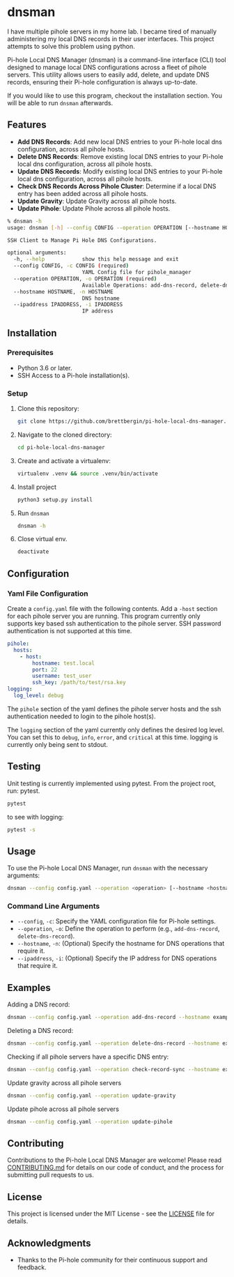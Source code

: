 # dnsman

I have multiple pihole servers in my home lab. I became tired of manually administering my local DNS records in their user interfaces. This project attempts to solve this problem using python.

Pi-hole Local DNS Manager (dnsman) is a command-line interface (CLI) tool designed to manage local DNS configurations across a fleet of pihole servers. This utility allows users to easily add, delete, and update DNS records, ensuring their Pi-hole configuration is always up-to-date.

If you would like to use this program, checkout the installation section. You will be able to run `dnsman` afterwards.

## Features
- **Add DNS Records**: Add new local DNS entries to your Pi-hole local dns configuration, across all pihole hosts.
- **Delete DNS Records**: Remove existing local DNS entries to your Pi-hole local dns configuration, across all pihole hosts.
- **Update DNS Records**: Modify existing local DNS entries to your Pi-hole local dns configuration, across all pihole hosts.
- **Check DNS Records Across Pihole Cluster**: Determine if a local DNS entry has been added across all pihole hosts.
- **Update Gravity**: Update Gravity across all pihole hosts.
- **Update Pihole**: Update Pihole across all pihole hosts.

```bash
% dnsman -h
usage: dnsman [-h] --config CONFIG --operation OPERATION [--hostname HOSTNAME] [--ipaddress IPADDRESS]

SSH Client to Manage Pi Hole DNS Configurations.

optional arguments:
  -h, --help            show this help message and exit
  --config CONFIG, -c CONFIG (required)
                        YAML Config file for pihole_manager
  --operation OPERATION, -o OPERATION (required)
                        Available Operations: add-dns-record, delete-dns-record, update-pihole, update-gravity, check-record-sync
  --hostname HOSTNAME, -n HOSTNAME
                        DNS hostname
  --ipaddress IPADDRESS, -i IPADDRESS
                        IP address
```
## Installation

### Prerequisites

- Python 3.6 or later.
- SSH Access to a Pi-hole installation(s).

### Setup

1. Clone this repository:
   ```bash
   git clone https://github.com/brettbergin/pi-hole-local-dns-manager.git
   ```
2. Navigate to the cloned directory:
   ```bash
   cd pi-hole-local-dns-manager
   ```
3. Create and activate a virtualenv:
   ```bash
   virtualenv .venv && source .venv/bin/activate
   ```
4. Install project
   ```bash
   python3 setup.py install
   ```
5. Run `dnsman`
   ``` bash
   dnsman -h
   ```
6. Close virtual env.
   ```bash
   deactivate
   ```

## Configuration

### Yaml File Configuration
Create a `config.yaml` file with the following contents. Add a `-host` section for each pihole server you are running. This program currently only supports key based ssh authentication to the pihole server. SSH password authentication is not supported at this time.
```yaml
pihole:
  hosts:
    - host:
        hostname: test.local
        port: 22
        username: test_user
        ssh_key: /path/to/test/rsa.key
logging:
  log_level: debug
```

The `pihole` section of the yaml defines the pihole server hosts and the ssh authentication needed to login to the pihole host(s).

The `logging` section of the yaml currently only defines the desired log level. You can set this to `debug`, `info`, `error`, and `critical` at this time. logging is currently only being sent to stdout.

## Testing
Unit testing is currently implemented using pytest. From the project root, run: pytest.
```bash
pytest
```
to see with logging:
```bash
pytest -s
```

## Usage
To use the Pi-hole Local DNS Manager, run `dnsman` with the necessary arguments:

```bash
dnsman --config config.yaml --operation <operation> [--hostname <hostname>] [--ipaddress <ip_address>]
```

### Command Line Arguments

- `--config`, `-c`: Specify the YAML configuration file for Pi-hole settings.
- `--operation`, `-o`: Define the operation to perform (e.g., `add-dns-record`, `delete-dns-record`).
- `--hostname`, `-n`: (Optional) Specify the hostname for DNS operations that require it.
- `--ipaddress`, `-i`: (Optional) Specify the IP address for DNS operations that require it.

## Examples

Adding a DNS record:

```bash
dnsman --config config.yaml --operation add-dns-record --hostname example.com --ipaddress 192.168.1.100
```
Deleting a DNS record:

```bash
dnsman --config config.yaml --operation delete-dns-record --hostname example.com --ipaddress 192.168.1.100
```
Checking if all pihole servers have a specific DNS entry:
```bash
dnsman --config config.yaml --operation check-record-sync --hostname example.com --ipaddress 192.168.1.100
```
Update gravity across all pihole servers
```bash
dnsman --config config.yaml --operation update-gravity
```
Update pihole across all pihole servers
```bash
dnsman --config config.yaml --operation update-pihole
```

## Contributing

Contributions to the Pi-hole Local DNS Manager are welcome! Please read [CONTRIBUTING.md](CONTRIBUTING.md) for details on our code of conduct, and the process for submitting pull requests to us.

## License

This project is licensed under the MIT License - see the [LICENSE](LICENSE) file for details.

## Acknowledgments

- Thanks to the Pi-hole community for their continuous support and feedback.
